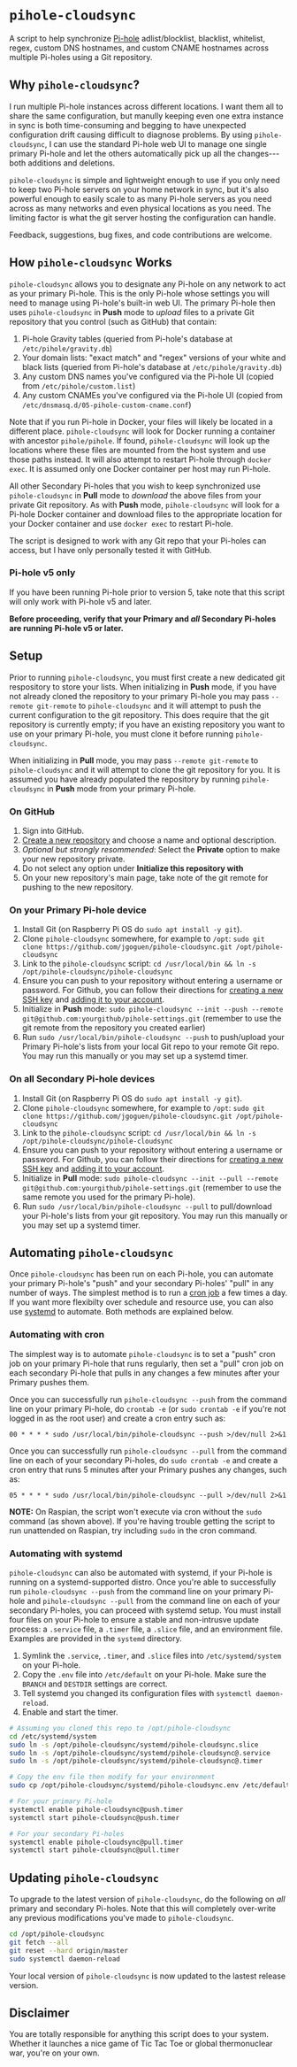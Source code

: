 # `pihole-cloudsync`

A script to help synchronize [Pi-hole][pihole] adlist/blocklist, blacklist,
whitelist, regex, custom DNS hostnames, and custom CNAME hostnames across
multiple Pi-holes using a Git repository.

## Why `pihole-cloudsync`?

I run multiple Pi-hole instances across different locations. I want them all to
share the same configuration, but manully keeping even one extra instance in
sync is both time-consuming and begging to have unexpected configuration drift
causing difficult to diagnose problems. By using `pihole-cloudsync`, I can use
the standard Pi-hole web UI to manage one single primary Pi-hole and let the
others automatically pick up all the changes---both additions and deletions.

`pihole-cloudsync` is simple and lightweight enough to use if you only need to
keep two Pi-hole servers on your home network in sync, but it's also powerful
enough to easily scale to as many Pi-hole servers as you need across as many
networks and even physical locations as you need. The limiting factor is what
the git server hosting the configuration can handle.

Feedback, suggestions, bug fixes, and code contributions are welcome.

## How `pihole-cloudsync` Works

`pihole-cloudsync` allows you to designate any Pi-hole on any network to act as
your primary Pi-hole. This is the only Pi-hole whose settings you will need to
manage using Pi-hole's built-in web UI. The primary Pi-hole then uses
`pihole-cloudsync` in **Push** mode to *upload* files to a private Git
repository that you control (such as GitHub) that contain:

1. Pi-hole Gravity tables (queried from Pi-hole's database at
   `/etc/pihole/gravity.db`)
2. Your domain lists: "exact match" and "regex" versions of your white and black
   lists (queried from Pi-hole's database at `/etc/pihole/gravity.db`)
3. Any custom DNS names you've configured via the Pi-hole UI (copied from
   `/etc/pihole/custom.list`)
4. Any custom CNAMEs you've configured via the Pi-hole UI (copied from
   `/etc/dnsmasq.d/05-pihole-custom-cname.conf`)

Note that if you run Pi-hole in Docker, your files will likely be located in
a different place. `pihole-cloudsync` will look for Docker running a container
with ancestor `pihole/pihole`. If found, `pihole-cloudsync` will look up the
locations where these files are mounted from the host system and use those paths
instead. It will also attempt to restart Pi-hole through `docker exec`. It is
assumed only one Docker container per host may run Pi-hole.

All other Secondary Pi-holes that you wish to keep synchronized use
`pihole-cloudsync` in **Pull** mode to *download* the above files from your
private Git repository. As with **Push** mode, `pihole-cloudsync` will look for
a Pi-hole Docker container and download files to the appropriate location for
your Docker container and use `docker exec` to restart Pi-hole.

The script is designed to work with any Git repo that your Pi-holes can access,
but I have only personally tested it with GitHub.

### Pi-hole v5 only

If you have been running Pi-hole prior to version 5, take note that this script
will only work with Pi-hole v5 and later.

**Before proceeding, verify that your Primary and *all* Secondary Pi-holes are
running Pi-hole v5 or later.**

## Setup

Prior to running `pihole-cloudsync`, you must first create a new dedicated git
respository to store your lists. When initializing in **Push** mode, if you have
not already cloned the repository to your primary Pi-hole you may pass `--remote
git-remote` to `pihole-cloudsync` and it will attempt to push the current
configuration to the git repository. This does require that the git repository
is currently empty; if you have an existing repository you want to use on your
primary Pi-hole, you must clone it before running `pihole-cloudsync`.

When initializing in **Pull** mode, you may pass `--remote git-remote` to
`pihole-cloudsync` and it will attempt to clone the git repository for you. It
is assumed you have already populated the repository by running
`pihole-cloudsync` in **Push** mode from your primary Pi-hole.

### On GitHub

1. Sign into GitHub.
1. [Create a new repository][githubnew] and choose a name and optional
   description.
1. *Optional but strongly resommended*: Select the **Private** option to make
   your new repository private.
1. Do not select any option under **Initialize this repository with**
1. On your new repository's main page, take note of the git remote for pushing
   to the new repository.

### On your Primary Pi-hole device

1. Install Git (on Raspberry Pi OS do `sudo apt install -y git`).
1. Clone `pihole-cloudsync` somewhere, for example to `/opt`: `sudo git clone
   https://github.com/jgoguen/pihole-cloudsync.git /opt/pihole-cloudsync`
1. Link to the `pihole-cloudsync` script: `cd /usr/local/bin && ln -s
   /opt/pihole-cloudsync/pihole-cloudsync`
1. Ensure you can push to your repository without entering a username or
   password. For Github, you can follow their directions for
   [creating a new SSH key][ghcreatekey] and
   [adding it to your account][ghaddkey].
1. Initialize in **Push** mode: `sudo pihole-cloudsync --init --push --remote
   git@github.com:yourgithub/pihole-settings.git` (remember to use the git
   remote from the repository you created earlier)
1. Run `sudo /usr/local/bin/pihole-cloudsync --push` to push/upload your Primary
   Pi-hole's lists from your local Git repo to your remote Git repo. You may run
   this manually or you may set up a systemd timer.

### On all Secondary Pi-hole devices

1. Install Git (on Raspberry Pi OS do `sudo apt install -y git`).
1. Clone `pihole-cloudsync` somewhere, for example to `/opt`: `sudo git clone
   https://github.com/jgoguen/pihole-cloudsync.git /opt/pihole-cloudsync`
1. Link to the `pihole-cloudsync` script: `cd /usr/local/bin && ln -s
   /opt/pihole-cloudsync/pihole-cloudsync`
1. Ensure you can push to your repository without entering a username or
   password. For Github, you can follow their directions for
   [creating a new SSH key][ghcreatekey] and
   [adding it to your account][ghaddkey].
1. Initialize in **Pull** mode: `sudo pihole-cloudsync --init --pull --remote
   git@github.com:yourgithub/pihole-settings.git` (remember to use the same
   remote you used for the primary Pi-hole).
1. Run `sudo /usr/local/bin/pihole-cloudsync --pull` to pull/download your
   Pi-hole's lists from your git repository. You may run this manually or you
   may set up a systemd timer.

## Automating `pihole-cloudsync`

Once `pihole-cloudsync` has been run on each Pi-hole, you can automate your
primary Pi-hole's "push" and your secondary Pi-holes' "pull" in any number of
ways. The simplest method is to run a [cron job](#Automating-with-cron) a few
times a day. If you want more flexibilty over schedule and resource use, you can
also use [systemd](#Automating-with-systemd) to automate. Both methods are
explained below.

### Automating with cron

The simplest way is to automate `pihole-cloudsync` is to set a "push" cron job
on your primary Pi-hole that runs regularly, then set a "pull" cron job on each
secondary Pi-hole that pulls in any changes a few minutes after your Primary
pushes them.

Once you can successfully run `pihole-cloudsync --push` from the command line on
your primary Pi-hole, do `crontab -e` (or `sudo crontab -e` if you're not logged
in as the root user) and create a cron entry such as:

```cron
00 * * * * sudo /usr/local/bin/pihole-cloudsync --push >/dev/null 2>&1
```

Once you can successfully run `pihole-cloudsync --pull` from the command
line on each of your secondary Pi-holes, do `sudo crontab -e` and create a cron
entry that runs 5 minutes after your Primary pushes any changes, such as:

```cron
05 * * * * sudo /usr/local/bin/pihole-cloudsync --pull >/dev/null 2>&1
```

**NOTE:** On Raspian, the script won't execute via cron without the `sudo`
command (as shown above). If you're having trouble getting the script to run
unattended on Raspian, try including `sudo` in the cron command.

### Automating with systemd

`pihole-cloudsync` can also be automated with systemd, if your Pi-hole is
running on a systemd-supported distro. Once you're able to successfully run
`pihole-cloudsync --push` from the command line on your primary Pi-hole and
`pihole-cloudsync --pull` from the command line on each of your secondary
Pi-holes, you can proceed with systemd setup. You must install four files on
your Pi-hole to ensure a stable and non-intrusve update process: a `.service`
file, a `.timer` file, a `.slice` file, and an environment file. Examples are
provided in the `systemd` directory.

1. Symlink the `.service`, `.timer`, and `.slice` files into
   `/etc/systemd/system` on your Pi-hole.
1. Copy the `.env` file into `/etc/default` on your Pi-hole. Make sure the
   `BRANCH` and `DESTDIR` settings are correct.
1. Tell systemd you changed its configuration files with `systemctl
   daemon-reload`.
1. Enable and start the timer.

```bash
# Assuming you cloned this repo to /opt/pihole-cloudsync
cd /etc/systemd/system
sudo ln -s /opt/pihole-cloudsync/systemd/pihole-cloudsync.slice
sudo ln -s /opt/pihole-cloudsync/systemd/pihole-cloudsync@.service
sudo ln -s /opt/pihole-cloudsync/systemd/pihole-cloudsync@.timer

# Copy the env file then modify for your environment
sudo cp /opt/pihole-cloudsync/systemd/pihole-cloudsync.env /etc/default/

# For your primary Pi-hole
systemctl enable pihole-cloudsync@push.timer
systemctl start pihole-cloudsync@push.timer

# For your secondary Pi-holes
systemctl enable pihole-cloudsync@pull.timer
systemctl start pihole-cloudsync@pull.timer
```

## Updating `pihole-cloudsync`

To upgrade to the latest version of `pihole-cloudsync`, do the following on
*all* primary and secondary Pi-holes. Note that this will completely over-write
any previous modifications you've made to `pihole-cloudsync`.

```bash
cd /opt/pihole-cloudsync
git fetch --all
git reset --hard origin/master
sudo systemctl daemon-reload
```

Your local version of `pihole-cloudsync` is now updated to the lastest release
version.

## Disclaimer

You are totally responsible for anything this script does to your system.
Whether it launches a nice game of Tic Tac Toe or global thermonuclear war,
you're on your own.

[pihole]: https://pi-hole.net
[githubnew]: https://github.com/new
[ghcreatekey]: https://docs.github.com/en/authentication/connecting-to-github-with-ssh/generating-a-new-ssh-key-and-adding-it-to-the-ssh-agent
[ghaddkey]: https://docs.github.com/en/authentication/connecting-to-github-with-ssh/adding-a-new-ssh-key-to-your-github-account
